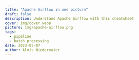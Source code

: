 ```yaml
---
title: "Apache Airflow in one picture"
draft: false
description: Understand Apache Airflow with this cheatsheet
cover: img/cover.webp
picture: img/apache-airflow.png
tags:
  - pipeline
  - batch processing
date: 2023-05-07
author: Alois Niedermaier
---
```

